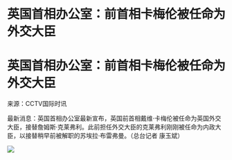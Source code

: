 # 英国首相办公室：前首相卡梅伦被任命为外交大臣

# 英国首相办公室：前首相卡梅伦被任命为外交大臣

来源：CCTV国际时讯

最新消息：英国首相办公室最新宣布，英国前首相戴维·卡梅伦被任命为英国外交大臣，接替詹姆斯·克莱弗利。此前担任外交大臣的克莱弗利刚刚被任命为内政大臣，以接替稍早前被解职的苏埃拉·布雷弗曼。（总台记者
康玉斌）

![](https://inews.gtimg.com/om_bt/OWHx4OGitTDm23-5ZQeU7Gej0QJ60Hjl9P3Fo3IGLhugEAA/1000)

